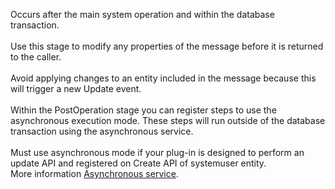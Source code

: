 Occurs after the main system operation and within the database transaction.<br /><br />Use this stage to modify any properties of the message before it is returned to the caller.<br /><br />Avoid applying changes to an entity included in the message because this will trigger a new Update event.<br /><br />Within the PostOperation stage you can register steps to use the asynchronous execution mode. These steps will run outside of the database transaction using the asynchronous service.<br /><br />Must use asynchronous mode if your plug-in is designed to perform an update API and registered on Create API of systemuser entity. <br />More information [Asynchronous service](/powerapps/developer/data-platform/asynchronous-service).

